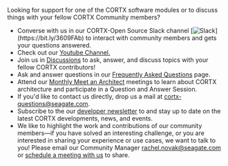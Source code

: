 Looking for support for one of the CORTX software modules or to discuss things with your fellow CORTX Community members?

<!-- NOTE!!! This is copied into README.md.  If you update it here, update it there as well.) -->
-   Converse with us in our CORTX-Open Source Slack channel [![Slack](https://img.shields.io/badge/chat-on%20Slack-blue")](https://bit.ly/3609FAb) to interact with community members and gets your questions answered.
-   Check out our [Youtube Channel.](https://www.youtube.com/playlist?list=PLOLUar3XSz2M_w5OxQLNDBTpSrsGbjDWr)
-   Join us in [Discussions](https://github.com/Seagate/cortx/discussions) to ask, answer, and discuss topics with your fellow CORTX contributors!
-   Ask and answer questions in our [Frequently Asked Questions](FAQs.md) page.
-   Attend our [Monthly Meet an Architect](doc/meetings/README.rst) meetings to learn about CORTX architecture and participate in a Question and Answer Session.
-   If you'd like to contact us directly, drop us a mail at cortx-questions@seagate.com.
-   Subscribe to the our [developer newsletter](https://www.seagate.com/promos/developer-newsletter/) to and stay up to date on the latest CORTX developments, news, and events.
-   We like to highlight the work and contributions of our community members—if you have solved an interesting challenge, or you are interested in sharing your experience or use cases, we want to talk to you! Please email our Community Manager rachel.novak@seagate.com or [schedule a meeting with us](https://outlook.office365.com/owa/calendar/CORTXCommunity@seagate.com/bookings/s/x8yMn2ODxUCOdhxvXkH4FA2) to share.


